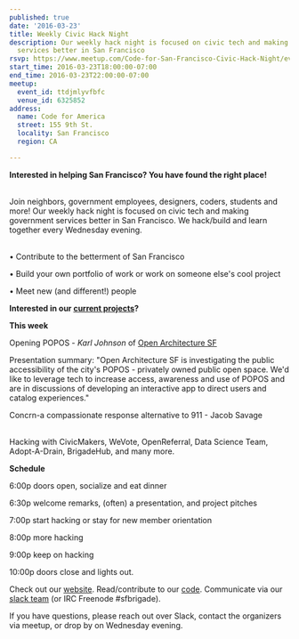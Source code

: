 ```yaml
---
published: true
date: '2016-03-23'
title: Weekly Civic Hack Night
description: Our weekly hack night is focused on civic tech and making government
  services better in San Francisco
rsvp: https://www.meetup.com/Code-for-San-Francisco-Civic-Hack-Night/events/227062298/
start_time: 2016-03-23T18:00:00-07:00
end_time: 2016-03-23T22:00:00-07:00
meetup:
  event_id: ttdjmlyvfbfc
  venue_id: 6325852
address:
  name: Code for America
  street: 155 9th St.
  locality: San Francisco
  region: CA

---
```

<!-- imported via scripts/generate-events-from-meetup -->
<p><b>Interested in helping San Francisco? You have found the right place! </b></p> <p><br/>Join neighbors, government employees, designers, coders, students and more! Our weekly hack night is focused on civic tech and making government services better in San Francisco. We hack/build and learn together every Wednesday evening.</p> <p><br/>• Contribute to the betterment of San Francisco</p> <p>• Build your own portfolio of work or work on someone else's cool project</p> <p>• Meet new (and different!) people</p> <p><b>Interested in our <a href="http://codeforsanfrancisco.org/projects/">current projects</a>?</b></p> <p><b>This week</b></p> <p>Opening POPOS - <i>Karl Johnson</i> of <a href="http://www.openarchcollab.org/san-francisco-ca">Open Architecture SF</a></p> <p>Presentation summary: "Open Architecture SF is investigating the public accessibility of the city's POPOS - privately owned public open space. We'd like to leverage tech to increase access, awareness and use of POPOS and are in discussions of developing an interactive app to direct users and catalog experiences."</p> <p>Concrn-a compassionate response alternative to 911 - Jacob Savage</p> <p><br/>Hacking with CivicMakers, WeVote, OpenReferral, Data Science Team, Adopt-A-Drain, BrigadeHub, and many more.</p> <p><b>Schedule</b></p> <p>6:00p doors open, socialize and eat dinner</p> <p>6:30p welcome remarks, (often) a presentation, and project pitches</p> <p>7:00p start hacking or stay for new member orientation</p> <p>8:00p more hacking</p> <p>9:00p keep on hacking</p> <p>10:00p doors close and lights out.</p> <p>Check out our <a href="http://codeforsanfrancisco.org/">website</a>. Read/contribute to our <a href="https://github.com/sfbrigade">code</a>. Communicate via our <a href="http://c4a.me/cfsfslack">slack team</a> (or IRC Freenode #sfbrigade). </p> <p>If you have questions, please reach out over Slack, contact the organizers via meetup, or drop by on Wednesday evening.</p> 
